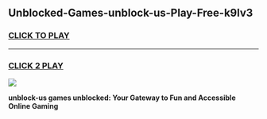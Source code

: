 
## Unblocked-Games-unblock-us-Play-Free-k9lv3
<h3>
<a href="https://premium76.site?title=unblock-us&ref=23A">CLICK TO PLAY</a></h3>
<hr>

<h3>
<a href="https://premium76.site?title=unblock-us&ref=23A">CLICK 2 PLAY</a>
  
</h3>

<a href="https://premium76.site?title=unblock-us&ref=23A"><img src="https://clearcache.store/games.png"></a>


**unblock-us games unblocked: Your Gateway to Fun and Accessible Online Gaming**
